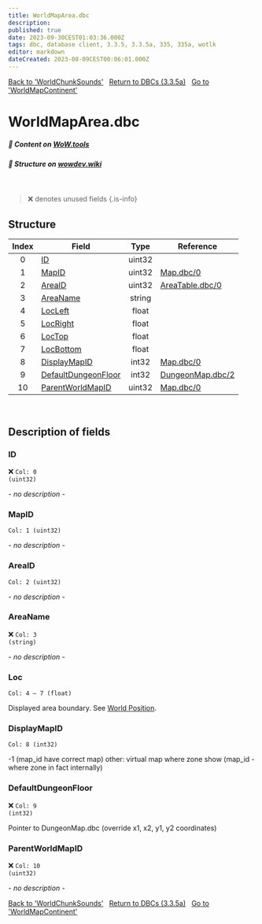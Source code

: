 ```yaml
---
title: WorldMapArea.dbc
description:
published: true
date: 2023-09-30CEST01:03:36.000Z
tags: dbc, database client, 3.3.5, 3.3.5a, 335, 335a, wotlk
editor: markdown
dateCreated: 2023-08-09CEST00:06:01.000Z
---
```

<a href="https://trinitycore.info/files/DBC/335/worldchunksounds" class="mt-5 v-btn v-btn--depressed v-btn--flat v-btn--outlined theme--light v-size--default darkblue--text text--lighten-3"><span class="v-btn__content"><i aria-hidden="true" class="v-icon notranslate v-icon--left mdi mdi-arrow-left theme--light"></i><span>Back to 'WorldChunkSounds'</span></span></a>&nbsp;&nbsp;&nbsp;<a href="https://trinitycore.info/files/DBC/335/home" class="mt-5 v-btn v-btn--depressed v-btn--flat v-btn--outlined theme--light v-size--default darkblue--text text--lighten-3"><span class="v-btn__content"><i aria-hidden="true" class="v-icon notranslate v-icon--left mdi mdi-home-outline theme--light"></i><span>Return to DBCs (3.3.5a)</span></span></a>&nbsp;&nbsp;&nbsp;<a href="https://trinitycore.info/files/DBC/335/worldmapcontinent" class="mt-5 v-btn v-btn--depressed v-btn--flat v-btn--outlined theme--light v-size--default darkblue--text text--lighten-3"><span class="v-btn__content"><span>Go to 'WorldMapContinent'</span><i aria-hidden="true" class="v-icon notranslate v-icon--right mdi mdi-arrow-right theme--light"></i></span></a>

# WorldMapArea.dbc
##### :open_book: Content on [WoW.tools](https://wow.tools/dbc/?dbc=worldmaparea&build=3.3.5.12340)
##### :pencil: Structure on [wowdev.wiki](https://wowdev.wiki/DB/WorldMapArea)
&nbsp;

> :x: denotes unused fields
{.is-info}


## Structure

| Index | Field | Type | Reference |
| :---: | --- | :---: | --- |
| 0 | [ID](#id) | uint32 |  |
| 1 | [MapID](#mapid) | uint32 | [Map.dbc/0](/files/DBC/335/map#id) |
| 2 | [AreaID](#areaid) | uint32 | [AreaTable.dbc/0](/files/DBC/335/areatable#id) |
| 3 | [AreaName](#areaname) | string |  |
| 4 | [LocLeft](#loc) | float |  |
| 5 | [LocRight](#loc) | float |  |
| 6 | [LocTop](#loc) | float |  |
| 7 | [LocBottom](#loc) | float |  |
| 8 | [DisplayMapID](#displaymapid) | int32 | [Map.dbc/0](/files/DBC/335/map#id) |
| 9 | [DefaultDungeonFloor](#defaultdungeonfloor) | int32 | [DungeonMap.dbc/2](/files/DBC/335/dungeonmap#floorindex) |
| 10 | [ParentWorldMapID](#parentworldmapid) | uint32 | [Map.dbc/0](/files/DBC/335/map#id) |
&nbsp;
## Description of fields

### ID
:x: <code>Col: 0 (uint32)</code>

*- no description -*
&nbsp;

### MapID
<code>Col: 1 (uint32)</code>

*- no description -*
&nbsp;

### AreaID
<code>Col: 2 (uint32)</code>

*- no description -*
&nbsp;

### AreaName
:x: <code>Col: 3 (string)</code>

*- no description -*
&nbsp;

### Loc
<code>Col: 4 &ndash; 7 (float)</code>

Displayed area boundary. See [World Position](/how-to/worldposition).
&nbsp;

### DisplayMapID
<code>Col: 8 (int32)</code>

-1 (map_id have correct map) other: virtual map where zone show (map_id - where zone in fact internally)
&nbsp;

### DefaultDungeonFloor
:x: <code>Col: 9 (int32)</code>

Pointer to DungeonMap.dbc (override x1, x2, y1, y2 coordinates)
&nbsp;

### ParentWorldMapID
:x: <code>Col: 10 (uint32)</code>

*- no description -*
&nbsp;

<a href="https://trinitycore.info/files/DBC/335/worldchunksounds" class="mt-5 v-btn v-btn--depressed v-btn--flat v-btn--outlined theme--light v-size--default darkblue--text text--lighten-3"><span class="v-btn__content"><i aria-hidden="true" class="v-icon notranslate v-icon--left mdi mdi-arrow-left theme--light"></i><span>Back to 'WorldChunkSounds'</span></span></a>&nbsp;&nbsp;&nbsp;<a href="https://trinitycore.info/files/DBC/335/home" class="mt-5 v-btn v-btn--depressed v-btn--flat v-btn--outlined theme--light v-size--default darkblue--text text--lighten-3"><span class="v-btn__content"><i aria-hidden="true" class="v-icon notranslate v-icon--left mdi mdi-home-outline theme--light"></i><span>Return to DBCs (3.3.5a)</span></span></a>&nbsp;&nbsp;&nbsp;<a href="https://trinitycore.info/files/DBC/335/worldmapcontinent" class="mt-5 v-btn v-btn--depressed v-btn--flat v-btn--outlined theme--light v-size--default darkblue--text text--lighten-3"><span class="v-btn__content"><span>Go to 'WorldMapContinent'</span><i aria-hidden="true" class="v-icon notranslate v-icon--right mdi mdi-arrow-right theme--light"></i></span></a>
